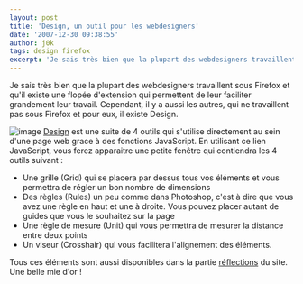 ```yaml
---
layout: post
title: 'Design, un outil pour les webdesigners'
date: '2007-12-30 09:38:55'
author: j0k
tags: design firefox
excerpt: 'Je sais très bien que la plupart des webdesigners travaillent sous Firefox et qu''il existe une flopée d''extension qui permettent de leur faciliter grandement leur travail.   Cependant, il y a aussi les autres, qui ne travaillent pas sous Firefox et pour eux, il existe Design.'
---
```


Je sais très bien que la plupart des webdesigners travaillent sous Firefox et qu'il existe une flopée d'extension qui permettent de leur faciliter grandement leur travail.   Cependant, il y a aussi les autres, qui ne travaillent pas sous Firefox et pour eux, il existe Design.

 ![image](http://kwout.com/cutout/m/ep/jb/qs2_bor_rou_efefef.jpg)
[Design](http://www.sprymedia.co.uk/article/Design) est une suite de 4 outils qui s'utilise directement au sein d'une page web grace à des fonctions JavaScript.
En utilisant ce lien JavaScript, vous ferez apparaitre une petite fenêtre qui contiendra les 4 outils suivant :

* Une grille (Grid) qui se placera par dessus tous vos éléments et vous permettra de régler un bon nombre de dimensions
* Des règles (Rules) un peu comme dans Photoshop, c'est à dire que vous avez une règle en haut et une à droite. Vous pouvez placer autant de guides que vous le souhaitez sur la page
* Une règle de mesure (Unit) qui vous permettra de mesurer la distance entre deux points
* Un viseur (Crosshair) qui vous facilitera l'alignement des éléments.

Tous ces éléments sont aussi disponibles dans la partie [réflections](http://www.sprymedia.co.uk/reflections) du site. Une belle mie d'or !
